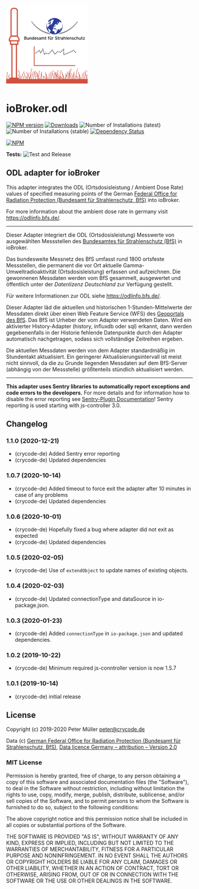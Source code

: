 ![Logo](admin/odl.png)

# ioBroker.odl

[![NPM version](https://img.shields.io/npm/v/iobroker.odl.svg)](https://www.npmjs.com/package/iobroker.odl)
[![Downloads](https://img.shields.io/npm/dm/iobroker.odl.svg)](https://www.npmjs.com/package/iobroker.odl)
![Number of Installations (latest)](https://iobroker.live/badges/odl-installed.svg)
![Number of Installations (stable)](https://iobroker.live/badges/odl-stable.svg)
[![Dependency Status](https://img.shields.io/david/crycode-de/iobroker.odl.svg)](https://david-dm.org/crycode-de/iobroker.odl)

[![NPM](https://nodei.co/npm/iobroker.odl.png?downloads=true)](https://nodei.co/npm/iobroker.odl/)

**Tests:** ![Test and Release](https://github.com/crycode-de/iobroker.odl/workflows/Test%20and%20Release/badge.svg)

## ODL adapter for ioBroker

This adapter integrates the ODL (Ortsdosisleistung / Ambient Dose Rate) values of specified measuring points of the German [Federal Office for Radiation Protection (Bundesamt für Strahlenschutz, BfS)](https://www.bfs.de/) into ioBroker.

For more information about the ambient dose rate in germany visit https://odlinfo.bfs.de/.

---

Dieser Adapter integriert die ODL (Ortsdosisleistung) Messwerte von ausgewählten Messstellen des [Bundesamtes für Strahlenschutz (BfS)](https://www.bfs.de/) in ioBroker.

Das bundesweite Messnetz des BfS umfasst rund 1800 ortsfeste Messstellen, die permanent die vor Ort aktuelle Gamma-Umweltradioaktivität (Ortsdosisleistung) erfassen und aufzeichnen. Die gewonnenen Messdaten werden vom BfS gesammelt, ausgewertet und öffentlich unter der _Datenlizenz Deutschland_ zur Verfügung gestellt.

Für weitere Informationen zur ODL siehe https://odlinfo.bfs.de/.

Dieser Adapter läd die aktuellen und historischen 1-Stunden-Mittelwerte der Messdaten direkt über einen Web Feature Service (WFS) des [Geoportals des BfS](https://www.imis.bfs.de/geoportal/). Das BfS ist Urheber der vom Adapter verwendeten Daten.
Wird ein aktivierter History-Adapter (history, influxdb oder sql) erkannt, dann werden gegebenenfalls in der Historie fehlende Datenpunkte durch den Adapter automatisch nachgetragen, sodass sich vollständige Zeitreihen ergeben.

Die aktuellen Messdaten werden von dem Adapter standardmäßig im Stundentakt aktualisiert. Ein geringerer Aktualisierungsintervall ist meist nicht sinnvoll, da die zu Grunde liegenden Messdaten auf dem BfS-Server (abhängig von der Messstelle) größtenteils stündlich aktualisiert werden.

---

**This adapter uses Sentry libraries to automatically report exceptions and code errors to the developers.** For more details and for information how to disable the error reporting see [Sentry-Plugin Documentation](https://github.com/ioBroker/plugin-sentry#plugin-sentry)! Sentry reporting is used starting with js-controller 3.0.

## Changelog

### 1.1.0 (2020-12-21)
* (crycode-de) Added Sentry error reporting
* (crycode-de) Updated dependencies

### 1.0.7 (2020-10-14)
* (crycode-de) Added timeout to force exit the adapter after 10 minutes in case of any problems
* (crycode-de) Updated dependencies

### 1.0.6 (2020-10-01)
* (crycode-de) Hopefully fixed a bug where adapter did not exit as expected
* (crycode-de) Updated dependencies

### 1.0.5 (2020-02-05)
* (crycode-de) Use of `extendObject` to update names of existing objects.

### 1.0.4 (2020-02-03)
* (crycode-de) Updated connectionType and dataSource in io-package.json.

### 1.0.3 (2020-01-23)
* (crycode-de) Added `connectionType` in `io-package.json` and updated dependencies.

### 1.0.2 (2019-10-22)
* (crycode-de) Minimum required js-conntroller version is now 1.5.7

### 1.0.1 (2019-10-14)
* (crycode-de) initial release


## License

Copyright (c) 2019-2020 Peter Müller <peter@crycode.de>

Data (c) [German Federal Office for Radiation Protection (Bundesamt für Strahlenschutz, BfS)](https://www.bfs.de/), [Data licence Germany – attribution – Version 2.0](http://www.govdata.de/dl-de/by-2-0)

### MIT License

Permission is hereby granted, free of charge, to any person obtaining
a copy of this software and associated documentation files (the
"Software"), to deal in the Software without restriction, including
without limitation the rights to use, copy, modify, merge, publish,
distribute, sublicense, and/or sell copies of the Software, and to
permit persons to whom the Software is furnished to do so, subject to
the following conditions:

The above copyright notice and this permission notice shall be
included in all copies or substantial portions of the Software.

THE SOFTWARE IS PROVIDED "AS IS", WITHOUT WARRANTY OF ANY KIND,
EXPRESS OR IMPLIED, INCLUDING BUT NOT LIMITED TO THE WARRANTIES OF
MERCHANTABILITY, FITNESS FOR A PARTICULAR PURPOSE AND
NONINFRINGEMENT. IN NO EVENT SHALL THE AUTHORS OR COPYRIGHT HOLDERS BE
LIABLE FOR ANY CLAIM, DAMAGES OR OTHER LIABILITY, WHETHER IN AN ACTION
OF CONTRACT, TORT OR OTHERWISE, ARISING FROM, OUT OF OR IN CONNECTION
WITH THE SOFTWARE OR THE USE OR OTHER DEALINGS IN THE SOFTWARE.
